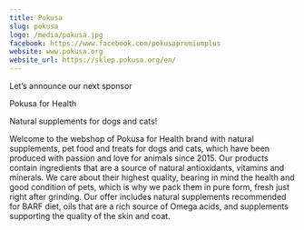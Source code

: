 ```yaml
---
title: Pokusa
slug: pokusa
logo: /media/pokusa.jpg
facebook: https://www.facebook.com/pokusapremiumplus
website: www.pokusa.org
website_url: https://sklep.pokusa.org/en/
---
```

Let’s announce our next sponsor

Pokusa for Health

Natural supplements for dogs and cats!

Welcome to the webshop of Pokusa for Health brand with natural supplements, pet food and treats for dogs and cats, which have been produced with passion and love for animals since 2015. Our products contain ingredients that are a source of natural antioxidants, vitamins and minerals. We care about their highest quality, bearing in mind the health and good condition of pets, which is why we pack them in pure form, fresh just right after grinding. Our offer includes natural supplements recommended for BARF diet, oils that are a rich source of Omega acids, and supplements supporting the quality of the skin and coat.